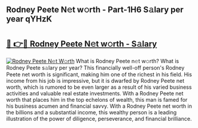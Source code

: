 ## Rodney Peete N𝚎t w𝚘rth - Part-1H6 S𝚊lary per year qYHzK

# <h2><a href="http://gc2aex.nevu.top/?p=Rodney+Peete">🔗 👉🔴 Rodney Peete N𝚎t w𝚘rth - S𝚊lary</a></h2>

[![Rodney Peete N𝚎t W𝚘rth](https://i.imgur.com/Oavwk0R.jpeg)](http://gc2aex.nevu.top/?p=Rodney+Peete)
What is Rodney Peete n𝚎t w𝚘rth? What is Rodney Peete s𝚊lary per year?
This financially well-off person's Rodney Peete net worth is significant, making him one of the richest in his field. His income from his job is impressive, but it is dwarfed by Rodney Peete net worth, which is rumored to be even larger as a result of his varied business activities and valuable real estate investments. With a Rodney Peete net worth that places him in the top echelons of wealth, this man is famed for his business acumen and financial savvy. With a Rodney Peete net worth in the billions and a substantial income, this wealthy person is a leading illustration of the power of diligence, perseverance, and financial brilliance.
